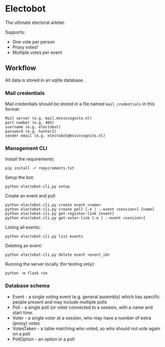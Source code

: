 # Electobot
The ultimate electoral arbiter.

Supports:
 - One vote per person
 - Proxy votes!
 - Multiple votes per event

## Workflow
All data is stored in an sqlite database.

### Mail credentials
Mail credentials should be stored in a file named `mail_credentials` in this format:
```
Mail server (e.g. mail.msvincognito.nl)
port number (e.g. 465)
username (e.g. electobot)
password (e.g. hunter2)
sender email (e.g. electobot@msvincognito.nl)
```
### Management CLI
Install the requirements:
```shell
pip install -r requirements.txt
```

Setup the bot:
```shell
python electobot-cli.py setup
```
Create an event and poll
```shell
python electobot-cli.py create event <name>
python electobot-cli.py create poll [-e | --event <session>] [name]
python electobot-cli.py get-register-link [event]
python electobot-cli.py get-voter-link [-e | --event <session>]
```

Listing all events:
```shell
python electobot-cli.py list events
```
Deleting an event:
```shell
python electobot-cli.py delete event <event_id>
```

Running the server locally (for testing only):
```shell
python -m flask run
```
### Database schema
 - Event - a single voting event (e.g. general assembly) which has specific people
   present and may include multiple polls
 - Poll - a single poll (or vote) connected to a session, with a name and start time.
 - Voter - a single voter at a session, who may have a number of extra (proxy) votes
 - VotesTaken - a table matching who voted, so who should not vote again on a poll
 - PollOption - an option in a poll
